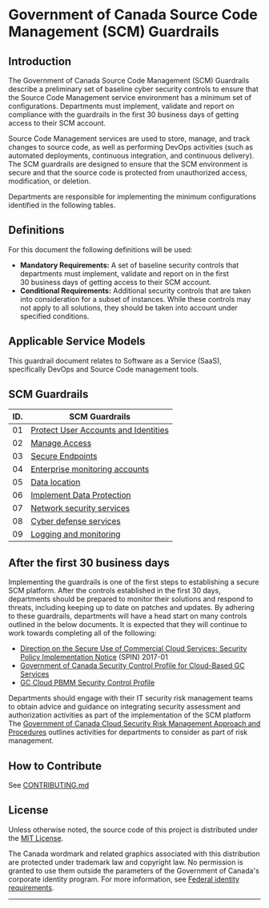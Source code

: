 # Government of Canada Source Code Management (SCM) Guardrails

## Introduction

The Government of Canada Source Code Management (SCM) Guardrails describe a preliminary set of baseline cyber security controls to ensure that the Source Code Management service environment has a minimum set of configurations. Departments must implement, validate and report on compliance with the guardrails in the first 30 business days of getting access to their SCM account.

Source Code Management services are used to store, manage, and track changes to source code, as well as performing DevOps activities (such as automated deployments, continuous integration, and continuous delivery). The SCM guardrails are designed to ensure that the SCM environment is secure and that the source code is protected from unauthorized access, modification, or deletion.

Departments are responsible for implementing the minimum configurations identified in the following tables.

## Definitions

For this document the following definitions will be used:

- **Mandatory Requirements:** A set of baseline security controls that departments must implement, validate and report on in the first 30 business days of getting access to their SCM account.
- **Conditional Requirements:** Additional security controls that are taken into consideration for a subset of instances. While these controls may not apply to all solutions, they should be taken into account under specified conditions.

## Applicable Service Models
This guardrail document relates to Software as a Service (SaaS), specifically DevOps and Source Code management tools.

## SCM Guardrails

| ID. | SCM Guardrails |
| --- | --- |
| 01  | [Protect User Accounts and Identities](./guardrails/EN/01_Protect-user-accounts-and-identities.md) |
| 02  | [Manage Access](./guardrails/EN/02_Manage-Access.md) |
| 03  | [Secure Endpoints](./guardrails/EN/03_Secure-Endpoints.md) |
| 04  | [Enterprise monitoring accounts](./guardrails/EN/04_Enterprise-Monitoring-Accounts.md) |
| 05  | [Data location](./guardrails/EN/05_Data-Location.md) |
| 06  | [Implement Data Protection](./guardrails/EN/06_Implement-Data-Protection.md) |
| 07  | [Network security services](./guardrails/EN/07_Network-Security-Services.md) |
| 08  | [Cyber defense services](./guardrails/EN/08_Cyber-Defense-Services.md) |
| 09  | [Logging and monitoring](./guardrails/EN/09_Logging-and-Monitoring.md) |


## After the first 30 business days

Implementing the guardrails is one of the first steps to establishing a secure SCM platform. After the controls established in the first 30 days, departments should be prepared to monitor their solutions and respond to threats, including keeping up to date on patches and updates. By adhering to these guardrails, departments will have a head start on many controls outlined in the below documents. It is expected that they will continue to work towards completing all of the following:

- [Direction on the Secure Use of Commercial Cloud Services: Security Policy Implementation Notice](https://www.canada.ca/en/treasury-board-secretariat/services/access-information-privacy/security-identity-management/direction-secure-use-commercial-cloud-services-spin.html) (SPIN) 2017-01
- [Government of Canada Security Control Profile for Cloud-Based GC Services](https://www.canada.ca/en/government/system/digital-government/modern-emerging-technologies/cloud-services/government-canada-security-control-profile-cloud-based-it-services.html)
- [GC Cloud PBMM Security Control Profile](https://www.canada.ca/en/government/system/digital-government/digital-government-innovations/cloud-services/government-canada-security-control-profile-cloud-based-it-services.html#toc4)

Departments should engage with their IT security risk management teams to obtain advice and guidance on integrating security assessment and authorization activities as part of the implementation of the SCM platform The [Government of Canada Cloud Security Risk Management Approach and Procedures](https://www.canada.ca/en/government/system/digital-government/digital-government-innovations/cloud-services/cloud-security-risk-management-approach-procedures.html) outlines activities for departments to consider as part of risk management.


## How to Contribute

See [CONTRIBUTING.md](./CONTRIBUTING.md)

## License

Unless otherwise noted, the source code of this project is distributed under the [MIT License](./LICENSE.md).

The Canada wordmark and related graphics associated with this distribution are protected under trademark law and copyright law. No permission is granted to use them outside the parameters of the Government of Canada's corporate identity program. For more information, see [Federal identity requirements](https://www.canada.ca/en/treasury-board-secretariat/topics/government-communications/federal-identity-requirements.html).

---
